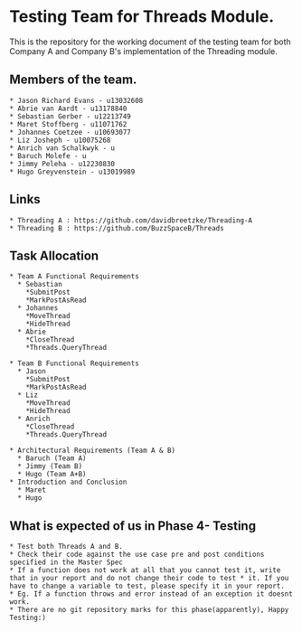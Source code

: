 # Testing Team for Threads Module.
This is the repository for the working document of the testing team for both Company A and Company B's implementation of the Threading module.

## Members of the team.

```
* Jason Richard Evans - u13032608
* Abrie van Aardt - u13178840
* Sebastian Gerber - u12213749
* Maret Stoffberg - u11071762
* Johannes Coetzee - u10693077
* Liz Josheph - u10075268
* Anrich van Schalkwyk - u
* Baruch Molefe - u
* Jimmy Peleha - u12230830
* Hugo Greyvenstein - u13019989
```

## Links

```
* Threading A : https://github.com/davidbreetzke/Threading-A
* Threading B : https://github.com/BuzzSpaceB/Threads
```

## Task Allocation

```
* Team A Functional Requirements
  * Sebastian
    *SubmitPost
    *MarkPostAsRead
  * Johannes
    *MoveThread
    *HideThread
  * Abrie
    *CloseThread
    *Threads.QueryThread
    
* Team B Functional Requirements
  * Jason
    *SubmitPost
    *MarkPostAsRead
  * Liz
    *MoveThread
    *HideThread
  * Anrich
    *CloseThread
    *Threads.QueryThread
    
* Architectural Requirements (Team A & B)
  * Baruch (Team A)
  * Jimmy (Team B)
  * Hugo (Team A+B)
* Introduction and Conclusion
  * Maret
  * Hugo
```

## What is expected of us in Phase 4- Testing
```
* Test both Threads A and B.
* Check their code against the use case pre and post conditions specified in the Master Spec
* If a function does not work at all that you cannot test it, write that in your report and do not change their code to test * it. If you have to change a variable to test, please specify it in your report. 
* Eg. If a function throws and error instead of an exception it doesnt work.
* There are no git repository marks for this phase(apparently), Happy Testing:)
```
